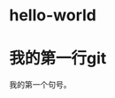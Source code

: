 # hello-world
<!DOCTYPE html>
<html>
<head> 
<meta charset="utf-20"> 
<title>万万万测试</title> 
</head>
<body>
	
<h1>我的第一行git</h1>
<p>我的第一个句号。</p>
<script>
document.write(Date());
</script>
	
</body>
</html>

